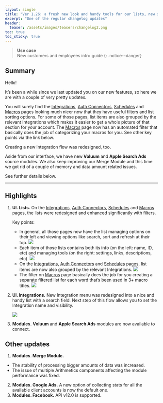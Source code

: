 ```yaml
---
layout: single
title: "Ver 1.26: a fresh new look and handy tools for our lists, new source modules and more Merge Module improvements"
excerpt: "One of the regular changelog updates"
header:
  teaser: /assets/images/teasers/changelog2.png
toc: true
toc_sticky: true
---
```


<!--
sidebar:
  - title: "Use case"
    text: "New customers and employees intro guide"
-->

>**Use case**<br>
>New customers and employees intro guide
{: .notice--danger}

## Summary 

Hello! 

It’s been a while since we last updated you on our new features, so here we are with a couple of very pretty updates.<br>

You will surely find the <a href="">Integrations</a>, <a href="">Auth Connectors</a>, <a href="">Schedules</a> and <a href="">Macros</a> pages looking much nicer now that they have useful filters and list sorting options. For some of those pages, list items are also grouped by the relevant Integrations which makes it easier to get a whole picture of that section for your account. The <a href="">Macros</a> page now has an automated filter that basically does the job of categorizing your macros for you. See other key points via the link
below.<br>

Creating a new Integration flow was redesigned, too.<br>

Aside from our interface, we have new **Voluum** and **Apple Search Ads** source modules. We also keep improving our Merge Module and this time we got rid of a couple of memory and data amount related issues.<br>

See further details below.

<hr>

## Highlights

1. **UI. Lists.** On the <a href="">Integrations</a>, <a href="">Auth Connectors</a>, <a href="">Schedules</a> and <a href="">Macros</a>  pages, the lists were redesigned and enhanced significantly with filters.

    Key points:
      - In general, all those pages now have the list managing options on their left and viewing options like search, sort and refresh at their top.
        <img src="../../assets/images/changelog2/01.png">
      - Each item of those lists contains both its info (on the left: name, ID, etc) and managing tools (on the right: settings, links, descriptions, etc).
        <img src="../../assets/images/changelog2/02.png">
      - On the <a href="">Integrations</a>, <a href="">Auth Connectors</a> and <a href="">Schedules</a> pages, list items are now also grouped by the relevant Integrations.
        <img src="../../assets/images/changelog2/03.png">
      - The filter on <a href="">Macros</a> page basically does the job for you creating a separate filtered list for each word that’s been used in 3+ macro titles.
        <img src="../../assets/images/changelog2/04.png">

2. **UI. Integrations.** New Integration menu was redesigned into a nice and handy list with a search field. Next step of this flow allows you to set the Integration name and visibility.

    <img src="../../assets/images/changelog2/05.png">

3. **Modules.** **Voluum** and **Apple Search Ads** modules are now available to connect.

## Other updates

1. **Modules. Merge Module.**
  - The stability of processing bigger amounts of data was increased.
  - The issue of multiple Arithmetics components affecting the module performance was fixed.
2. **Modules. Google Ads.** A new option of collecting stats for all the available client accounts
is now the default one.
3. **Modules. Facebook.** API v12.0 is supported.
